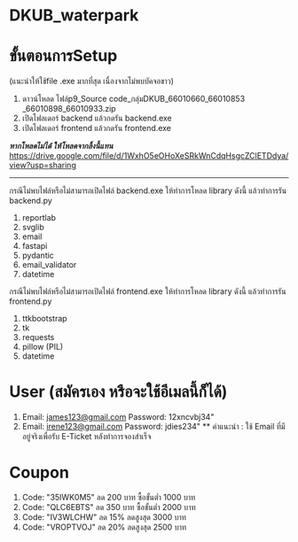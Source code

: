 # DKUB_waterpark
 
# ขั้นตอนการSetup 
(แนะนำให้ใช้file .exe มากที่สุด เนื่องจากไม่พบบัคจอขาว)
1. ดาวน์โหลด ไฟล์p9_Source code_กลุ่มDKUB_66010660_66010853 _66010898_66010933.zip 
2. เปิดโฟลเดอร์ backend แล้วกดรัน backend.exe 
3. เปิดโฟลเดอร์ frontend แล้วกดรัน frontend.exe

***หากโหลดไม่ได้ ให้โหลดจากลิ้งนี้แทน***
https://drive.google.com/file/d/1WxhO5eOHoXeSRkWnCdqHsgcZClETDdya/view?usp=sharing
*********

กรณีไม่พบไฟล์หรือไม่สามารถเปิดไฟล์ backend.exe   ให้ทำการโหลด library ดังนี้ แล้วทำการรัน backend.py 

1.	reportlab
2.	svglib  
3.	email 
4.	fastapi 
5.	pydantic  
6.	email_validator
7.	datetime
   
กรณีไม่พบไฟล์หรือไม่สามารถเปิดไฟล์  frontend.exe ให้ทำการโหลด library ดังนี้ แล้วทำการรัน frontend.py 

1.	ttkbootstrap 
2.	tk
3.	requests 
4.	pillow (PIL) 
5.	datetime 

# User (สมัครเอง หรือจะใช้อีเมลนี้ก็ได้) 
1. Email: james123@gmail.com		Password: 12xncvbj34" 
2. Email: irene123@gmail.com		Password: jdies234" 
** คำแนะนำ : ใช้ Email ที่มีอยู่จริงเพื่อรับ E-Ticket หลังทำการจองสำเร็จ 

# Coupon 
1. Code: "35IWK0M5" ลด 200 บาท ซื้อขั้นต่ำ 1000 บาท 
2. Code: "QLC6EBTS" ลด 350 บาท ซื้อขั้นต่ำ 2000 บาท 
3. Code: "IV3WLCHW" ลด 15% ลดสูงสุด 3000 บาท 
4. Code: "VROPTVOJ" ลด 20% ลดสูงสุด 2500 บาท  
